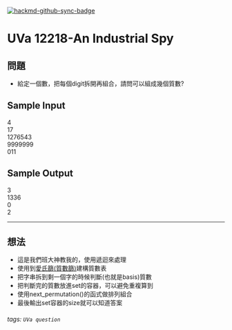 [![hackmd-github-sync-badge](https://hackmd.io/8pby5Q1GQU2yvDesDr2jjw/badge)](https://hackmd.io/8pby5Q1GQU2yvDesDr2jjw)

# UVa 12218-An Industrial Spy

## 問題
* 給定一個數，把每個digit拆開再組合，請問可以組成幾個質數?

## Sample Input
4  
17  
1276543  
9999999  
011  

## Sample Output
3  
1336  
0  
2  

---

## 想法
* 這是我們班大神教我的，使用遞迴來處理
* 使用到[愛氏篩(質數篩)](https://zh.wikipedia.org/wiki/%E5%9F%83%E6%8B%89%E6%89%98%E6%96%AF%E7%89%B9%E5%B0%BC%E7%AD%9B%E6%B3%95)建構質數表
* 把字串拆到剩一個字的時候判斷(也就是basis)質數
* 把判斷完的質數放進set的容器，可以避免重複算到
* 使用next_permutation()的函式做排列組合
* 最後輸出set容器的size就可以知道答案
###### tags: `UVa question`